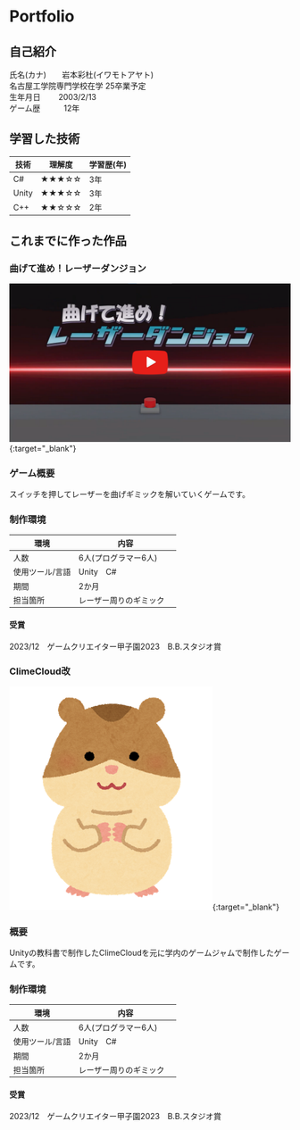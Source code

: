 # Portfolio

## 自己紹介
氏名(カナ)　　岩本彩杜(イワモトアヤト)  
名古屋工学院専門学校在学 25卒業予定  
生年月日　　 2003/2/13   
ゲーム歴　　　12年  

## 学習した技術  

|技術 |理解度    |学習歴(年)|  
|-----|---------|----------|   
|C#   |★★★☆☆|3年       |   
|Unity|★★★☆☆|3年       |   
|C++  |★★☆☆☆|2年       |   


## これまでに作った作品
### 曲げて進め！レーザーダンジョン
[![ここから動画に飛べます](/img/preview.png)](https://www.youtube.com/watch?v=vAu2sqNFRJk){:target="_blank"}  

### ゲーム概要
スイッチを押してレーザーを曲げギミックを解いていくゲームです。

### 制作環境

|環境       　　|内容　　　　　　　　　　|
|--------------|-----------------------|
|人数 　　　　　|6人(プログラマー6人)  　|
|使用ツール/言語|Unity　C#            　|
|期間 　　　　　|2か月　　　　　　　　　 |
|担当箇所 　　　|レーザー周りのギミック  |   

#### 受賞
2023/12　ゲームクリエイター甲子園2023　B.B.スタジオ賞

### ClimeCloud改
[![ここから動画に飛べます](/img/ham.png)](){:target="_blank"}  
### 概要
Unityの教科書で制作したClimeCloudを元に学内のゲームジャムで制作したゲームです。

### 制作環境

|環境       　　|内容　　　　　　　　　　|
|--------------|-----------------------|
|人数 　　　　　|6人(プログラマー6人)  　|
|使用ツール/言語|Unity　C#            　|
|期間 　　　　　|2か月　　　　　　　　　 |
|担当箇所 　　　|レーザー周りのギミック  |   

#### 受賞
2023/12　ゲームクリエイター甲子園2023　B.B.スタジオ賞

